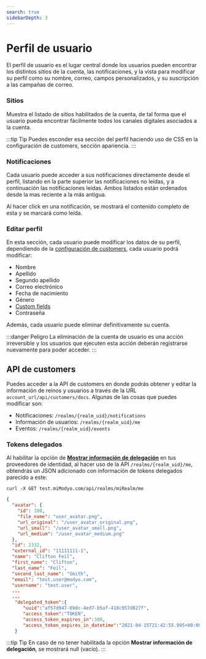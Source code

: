 ```yaml
---
search: true
sidebarDepth: 3
---
```


# Perfil de usuario

El perfil de usuario es el lugar central donde los usuarios pueden encontrar los distintos sitios de la cuenta, las notificaciones, y la vista para modificar su perfil como su nombre, correo, campos personalizados, y su suscripción a las campañas de correo.

### Sitios

Muestra el listado de sitios habilitados de la cuenta, de tal forma que el usuario pueda encontrar fácilmente todos los canales digitales asociados a la cuenta.

:::tip Tip
Puedes esconder esa sección del perfil haciendo uso de CSS en la configuración de customers, sección apariencia.
:::

### Notificaciones

Cada usuario puede acceder a sus notificaciones directamente desde el perfil, listando en la parte superior las notificaciones no leídas, y a continuación las notificaciones leídas. Ambos listados están ordenados desde la mas reciente a la más antigua. 

Al hacer click en una notificación, se mostrará el contenido completo de esta y se marcará como leída. 

### Editar perfil

En esta sección, cada usuario puede modificar los datos de su perfil, dependiendo de la [configuración de customers](/es/platform/customers/realms.html#configuracion-de-reino), cada usuario podrá modificar:

* Nombre
* Apellido
* Segundo apellido
* Correo electrónico
* Fecha de nacimiento
* Género
* [Custom fields](/es/platform/customers/realms.html#custom-fields)
* Contraseña

Además, cada usuario puede eliminar definitivamente su cuenta. 

:::danger Peligro
La eliminación de la cuenta de usuario es una acción irreversible y los usuarios que ejecuten esta acción deberán registrarse nuevamente para poder acceder.
:::

## API de customers

Puedes acceder a la API de customers en donde podrás obtener y editar la información de reinos y usuarios a través de la URL `account_url/api/customers/docs`. Algunas de las cosas que puedes modificar son: 

- Notificaciones: `/realms/{realm_uid}/notifications`
- Información de usuarios: `/realms/{realm_uid}/me`
- Eventos: `/realms/{realm_uid}/events`

### Tokens delegados

Al habilitar la opción de [**Mostrar información de delegación**](/es/platform/core/integrations/identity-providers.html) en tus proveedores de identidad, al hacer uso de la API `/realms/{realm_uid}/me`, obtendrás un JSON adicionado con información de tokens delegados parecido a este:

``curl -X GET test.miModyo.com/api/realms/miRealm/me``

```json
{
  "avatar": {
    "id": 100,
    "file_name": "user_avatar.png",
    "url_original": "/user_avatar_original.png",
    "url_small": "/user_avatar_small.png",
    "url_medium": "/user_avatar_medium.png"
  },
  "id": 2332,
  "external_id": "11111111-1",
  "name": "Clifton Feil",
  "first_name": "Clifton",
  "last_name": "Feil",
  "second_last_name": "Smith",
  "email": "test.user@modyo.com",
  "username": "test.user",
  ...
  ...
   "delegated_token":{
      "uuid":"af57d947-69dc-4ed7-b5af-418c957d827f",
      "access_token":"TOKEN",
      "access_token_expires_in":300,
      "access_token_expires_in_datetime":"2021-04-15T21:42:55.995+00:00"
   }
```

:::tip Tip
En caso de no tener habilitada la opción **Mostrar información de delegación**, se mostrará null (vacío).
:::
